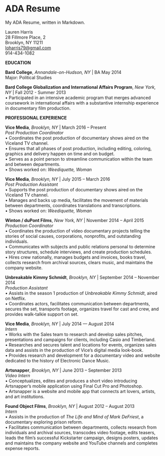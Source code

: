 # ADA Resume

My ADA Resume, written in Markdown.

Lauren Harris  
28 Fillmore Place, 2  
Brooklyn, NY 11211  
loharris79@gmail.com  
914-434-1082  

**EDUCATION**  

**Bard College**, *Annandale-on-Hudson, NY* | BA May 2014  
Major: Political Studies  

**Bard College Globalization and International Affairs Program**, *New York, NY* | Fall 2012 - Summer 2013  
• Participated in an intensive academic program that merges advanced coursework in international affairs
with a substantive internship experience in documentary film production.  

**PROFESSIONAL EXPERIENCE**  

**Vice Media**, *Brooklyn, NY* | March 2016 – Present  
*Post Production Coordinator*  
• Coordinates the post production of documentary shows aired on the Viceland TV channel.  
• Ensures that all phases of post production, including editing, coloring, graphics and delivery happen on time and on budget.    
• Serves as a point person to streamline communication within the team and between departments.   
• Shows worked on: *Weediquette, Woman*  

**Vice Media**, *Brooklyn, NY* | July 2015 – March 2016  
*Post Production Assistant*  
• Supports the post production of documentary shows aired on the Viceland TV channel.  
• Manages and backs up media, facilitates the movement of materials between departments, coordinates translations and transcriptions.  
• Shows worked on: *Weediquette, Woman*

**Winton / duPont Films**, *New York, NY* | November 2014 – April 2015   
*Production Coordinator*  
• Coordinates the production of video documentary projects telling the stories of social causes, corporations, nonprofits, and outstanding individuals.  
• Communicates with subjects and public relations personal to determine story structures, schedule interviews, and create production schedules.   
• Hires crew nationally, manages budgets and invoices, books travel, collects research from archival sources, clears music, and maintains the company website.  

**Unbreakable Kimmy Schmidt**, *Brooklyn, NY* | September 2014 – November 2014  
*Production Assistant*  
• Assists in the season 1 production of *Unbreakable Kimmy Schmidt*, aired on Netflix.  
• Coordinates actors, facilitates communication between departments, secures the set, transports footage, organizes travel for cast and crew, and provides walk-talkie support on set.  

**Vice Media**, *Brooklyn, NY* | July 2014 — August 2014   
*Intern*  
• Works with the Sales team to research and develop sales pitches, presentations and campaigns for clients, including Casio and Timberland.  
• Researches and secures talent and locations for events, organizes sales data and assists in the production of Vice’s digital media look-book.  
• Provides research and development for a documentary video and website dedicated to the history of Electronic Dance Music.  

**Artsnapper**, *Brooklyn, NY* | June 2013 – September 2013   
*Video Intern*  
• Conceptualizes, edites and produces a short video introducing Artsnapper’s mobile application using Final Cut Pro and Photoshop.  
• Artsnapper is a website and mobile app that connects art lovers, artists, and art institutions.  

**Found Object Films**, *Brooklyn, NY* | August 2012 – August 2013  
*Intern*  
• Assists in the production of *The Life and Mind of Mark DeFriest*, a documentary exploring prison reform.  
• Facilitates communication between departments, collects research from individuals and archival sources, transcodes video footage, edits teasers, leads the film’s successful Kickstarter campaign, designs posters, updates and maintains the company website and YouTube channels and completes expense reports.  
